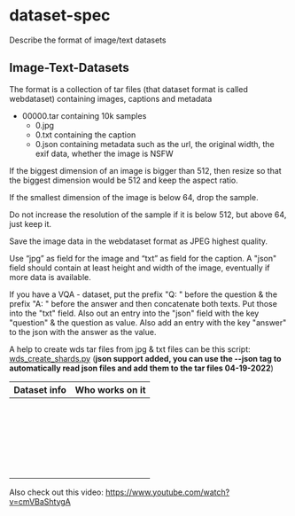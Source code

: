 # dataset-spec
Describe the format of image/text datasets

## Image-Text-Datasets

The format is a collection of tar files (that dataset format is called webdataset) containing images, captions and metadata

* 00000.tar containing 10k samples
  * 0.jpg
  * 0.txt containing the caption
  * 0.json containing metadata such as the url, the original width, the exif data, whether the image is NSFW


If the biggest dimension of an image is bigger than 512, then resize so that the biggest dimension would be 512 and keep the aspect ratio.

If the smallest dimension of the image is below 64, drop the sample.

Do not increase the resolution of the sample if it is below 512, but above 64, just keep it.

Save the image data in the webdataset format as JPEG highest quality.

Use “jpg” as field for the image and “txt” as field for the caption.
A "json" field should contain at least height and width of the image, eventually if more data is available.

If you have a VQA - dataset, put the prefix "Q: " before the question & the prefix "A: " before the answer and then concatenate both texts. Put those into the "txt" field.
Also out an entry into the "json" field with the key "question" & the question as value. Also add an entry with the key "answer" to the json with the answer as the value.

A help to create wds tar files from jpg & txt files can be this script: [wds_create_shards.py](wds_create_shards.py) (**json support added, you can use the --json tag to automatically read json files and add them to the tar files 04-19-2022**)

|  Dataset info  |  Who works on it  |
|---|---|
|   |   | 
|   |   | 
|   |   | 
|   |   | 
|   |   | 
|   |   | 
|   |   | 
|   |   | 
|   |   | 
|   |   | 
|   |   | 
|   |   | 
|   |   | 
|   |   | 
|   |   | 
|   |   | 
|   |   | 
|   |   | 
|   |   | 
|   |   | 
|   |   | 
|   |   | 
|   |   | 
|   |   | 

Also check out this video: https://www.youtube.com/watch?v=cmVBaShtygA
